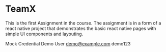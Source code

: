# TeamX

This is the first Assignment in the course. The assignment is in a form of a react native project that demonstrates the basic react native pages with simple UI components and layouting.


Mock Credential
Demo User
demo@example.com
demo123

